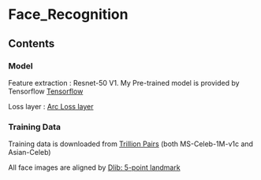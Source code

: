 # Face_Recognition
## Contents

### Model
  Feature extraction : Resnet-50 V1. My Pre-trained model is provided by Tensorflow [Tensorflow](https://github.com/tensorflow/models/tree/master/research/slim)
  
  Loss layer : [Arc Loss layer](https://github.com/deepinsight/insightface)
### Training Data
Training data is downloaded from [Trillion Pairs](http://trillionpairs.deepglint.com/overview) (both MS-Celeb-1M-v1c and Asian-Celeb)

All face images are aligned by [Dlib: 5-point landmark](http://blog.dlib.net/2017/09/fast-multiclass-object-detection-in.html)

